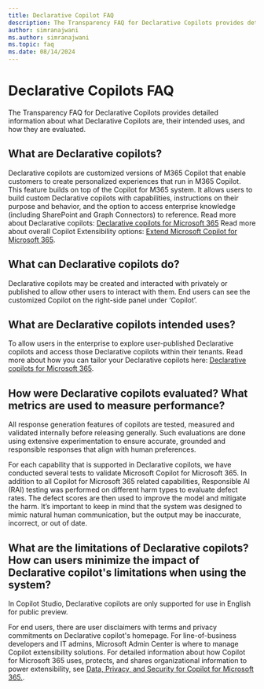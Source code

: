 ```yaml
---
title: Declarative Copilot FAQ
description: The Transparency FAQ for Declarative Copilots provides detailed information about what Declarative Copilots are, their intended uses, and how they are evaluated.
author: simranajwani
ms.author: simranajwani
ms.topic: faq
ms.date: 08/14/2024
---
```


# Declarative Copilots FAQ

The Transparency FAQ for Declarative Copilots provides detailed information about what Declarative Copilots are, their intended uses, and how they are evaluated.

## What are Declarative copilots?

Declarative copilots are customized versions of M365 Copilot that enable customers to create personalized experiences that run in M365 Copilot. This feature builds on top of the Copilot for M365 system. It allows users to build custom Declarative copilots with capabilities, instructions on their purpose and behavior, and the option to access enterprise knowledge (including SharePoint and Graph Connectors) to reference. Read more about Declarative copilots: [Declarative copilots for Microsoft 365](/microsoft-365-copilot/extensibility/overview-declarative-copilot) Read more about overall Copilot Extensibility options: [Extend Microsoft Copilot for Microsoft 365](/microsoft-365-copilot/extensibility/).

## What can Declarative copilots do?

Declarative copilots may be created and interacted with privately or published to allow other users to interact with them. End users can see the customized Copilot on the right-side panel under ‘Copilot’.

## What are Declarative copilots intended uses?

To allow users in the enterprise to explore user-published Declarative copilots and access those Declarative copilots within their tenants. Read more about how you can tailor your Declarative copilots here: [Declarative copilots for Microsoft 365](/microsoft-365-copilot/extensibility/overview-declarative-copilot#tailor-declarative-copilots-for-your-scenario).

## How were Declarative copilots evaluated? What metrics are used to measure performance?

All response generation features of copilots are tested, measured and validated internally before releasing generally. Such evaluations are done using extensive experimentation to ensure accurate, grounded and responsible responses that align with human preferences.

For each capability that is supported in Declarative copilots, we have conducted several tests to validate Microsoft Copilot for Microsoft 365. In addition to all Copilot for Microsoft 365 related capabilities, Responsible AI (RAI) testing was performed on different harm types to evaluate defect rates. The defect scores are then used to improve the model and mitigate the harm. It’s important to keep in mind that the system was designed to mimic natural human communication, but the output may be inaccurate, incorrect, or out of date.

## What are the limitations of Declarative copilots? How can users minimize the impact of Declarative copilot's limitations when using the system?

In Copilot Studio, Declarative copilots are only supported for use in English for public preview.

For end users, there are user disclaimers with terms and privacy commitments on Declarative copilot's homepage. For line-of-business developers and IT admins, Microsoft Admin Center is where to manage Copilot extensibility solutions. For detailed information about how Copilot for Microsoft 365 uses, protects, and shares organizational information to power extensibility, see [Data, Privacy, and Security for Copilot for Microsoft 365.](/microsoft-365-copilot/microsoft-365-copilot-privacy).
